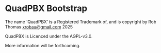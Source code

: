 # QuadPBX Bootstrap

The name 'QuadPBX' is a Registered Trademark of, and is copyright by Rob Thomas <xrobau@gmail.com> 2025

QuadPBX is Licenced under the AGPL-v3.0.

More information will be forthcoming.